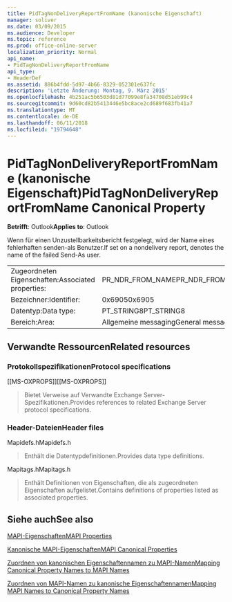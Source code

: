 ```yaml
---
title: PidTagNonDeliveryReportFromName (kanonische Eigenschaft)
manager: soliver
ms.date: 03/09/2015
ms.audience: Developer
ms.topic: reference
ms.prod: office-online-server
localization_priority: Normal
api_name:
- PidTagNonDeliveryReportFromName
api_type:
- HeaderDef
ms.assetid: 886b4fdd-5d97-4b66-8329-052301e637fc
description: 'Letzte Änderung: Montag, 9. März 2015'
ms.openlocfilehash: 4b251ac5b6503d81d77099e8fa34708d51eb99c4
ms.sourcegitcommit: 9d60cd82b5413446e5bc8ace2cd689f683fb41a7
ms.translationtype: MT
ms.contentlocale: de-DE
ms.lasthandoff: 06/11/2018
ms.locfileid: "19794648"
---
```

# <a name="pidtagnondeliveryreportfromname-canonical-property"></a><span data-ttu-id="b1493-103">PidTagNonDeliveryReportFromName (kanonische Eigenschaft)</span><span class="sxs-lookup"><span data-stu-id="b1493-103">PidTagNonDeliveryReportFromName Canonical Property</span></span>

  
  
<span data-ttu-id="b1493-104">**Betrifft**: Outlook</span><span class="sxs-lookup"><span data-stu-id="b1493-104">**Applies to**: Outlook</span></span> 
  
<span data-ttu-id="b1493-105">Wenn für einen Unzustellbarkeitsbericht festgelegt, wird der Name eines fehlerhaften senden-als Benutzer.</span><span class="sxs-lookup"><span data-stu-id="b1493-105">If set on a nondelivery report, denotes the name of the failed Send-As user.</span></span>
  
|||
|:-----|:-----|
|<span data-ttu-id="b1493-106">Zugeordneten Eigenschaften:</span><span class="sxs-lookup"><span data-stu-id="b1493-106">Associated properties:</span></span>  <br/> |<span data-ttu-id="b1493-107">PR_NDR_FROM_NAME</span><span class="sxs-lookup"><span data-stu-id="b1493-107">PR_NDR_FROM_NAME</span></span>  <br/> |
|<span data-ttu-id="b1493-108">Bezeichner:</span><span class="sxs-lookup"><span data-stu-id="b1493-108">Identifier:</span></span>  <br/> |<span data-ttu-id="b1493-109">0x6905</span><span class="sxs-lookup"><span data-stu-id="b1493-109">0x6905</span></span>  <br/> |
|<span data-ttu-id="b1493-110">Datentyp:</span><span class="sxs-lookup"><span data-stu-id="b1493-110">Data type:</span></span>  <br/> |<span data-ttu-id="b1493-111">PT_STRING8</span><span class="sxs-lookup"><span data-stu-id="b1493-111">PT_STRING8</span></span>  <br/> |
|<span data-ttu-id="b1493-112">Bereich:</span><span class="sxs-lookup"><span data-stu-id="b1493-112">Area:</span></span>  <br/> |<span data-ttu-id="b1493-113">Allgemeine messaging</span><span class="sxs-lookup"><span data-stu-id="b1493-113">General messaging</span></span>  <br/> |
   
## <a name="related-resources"></a><span data-ttu-id="b1493-114">Verwandte Ressourcen</span><span class="sxs-lookup"><span data-stu-id="b1493-114">Related resources</span></span>

### <a name="protocol-specifications"></a><span data-ttu-id="b1493-115">Protokollspezifikationen</span><span class="sxs-lookup"><span data-stu-id="b1493-115">Protocol specifications</span></span>

<span data-ttu-id="b1493-116">[[MS-OXPROPS]]</span><span class="sxs-lookup"><span data-stu-id="b1493-116">[[MS-OXPROPS]]</span></span> 
  
> <span data-ttu-id="b1493-117">Bietet Verweise auf Verwandte Exchange Server-Spezifikationen.</span><span class="sxs-lookup"><span data-stu-id="b1493-117">Provides references to related Exchange Server protocol specifications.</span></span>
    
### <a name="header-files"></a><span data-ttu-id="b1493-118">Header-Dateien</span><span class="sxs-lookup"><span data-stu-id="b1493-118">Header files</span></span>

<span data-ttu-id="b1493-119">Mapidefs.h</span><span class="sxs-lookup"><span data-stu-id="b1493-119">Mapidefs.h</span></span>
  
> <span data-ttu-id="b1493-120">Enthält die Datentypdefinitionen.</span><span class="sxs-lookup"><span data-stu-id="b1493-120">Provides data type definitions.</span></span>
    
<span data-ttu-id="b1493-121">Mapitags.h</span><span class="sxs-lookup"><span data-stu-id="b1493-121">Mapitags.h</span></span>
  
> <span data-ttu-id="b1493-122">Enthält Definitionen von Eigenschaften, die als zugeordneten Eigenschaften aufgelistet.</span><span class="sxs-lookup"><span data-stu-id="b1493-122">Contains definitions of properties listed as associated properties.</span></span>
    
## <a name="see-also"></a><span data-ttu-id="b1493-123">Siehe auch</span><span class="sxs-lookup"><span data-stu-id="b1493-123">See also</span></span>



[<span data-ttu-id="b1493-124">MAPI-Eigenschaften</span><span class="sxs-lookup"><span data-stu-id="b1493-124">MAPI Properties</span></span>](mapi-properties.md)
  
[<span data-ttu-id="b1493-125">Kanonische MAPI-Eigenschaften</span><span class="sxs-lookup"><span data-stu-id="b1493-125">MAPI Canonical Properties</span></span>](mapi-canonical-properties.md)
  
[<span data-ttu-id="b1493-126">Zuordnen von kanonischen Eigenschaftennamen zu MAPI-Namen</span><span class="sxs-lookup"><span data-stu-id="b1493-126">Mapping Canonical Property Names to MAPI Names</span></span>](mapping-canonical-property-names-to-mapi-names.md)
  
[<span data-ttu-id="b1493-127">Zuordnen von MAPI-Namen zu kanonische Eigenschaftennamen</span><span class="sxs-lookup"><span data-stu-id="b1493-127">Mapping MAPI Names to Canonical Property Names</span></span>](mapping-mapi-names-to-canonical-property-names.md)


